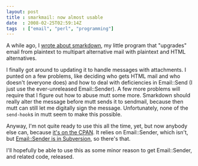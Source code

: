 ```yaml
---
layout: post
title : smarkmail: now almost usable
date  : 2008-02-25T02:59:14Z
tags  : ["email", "perl", "programming"]
---
```

A while ago, I [wrote about smarkdown](http://rjbs.manxome.org/rubric/entry/1418), my little program that "upgrades" email from plaintext to multipart alternative mail with plaintext and HTML alternatives.

I finally got around to updating it to handle messages with attachments.  I punted on a few problems, like deciding who gets HTML mail and who doesn't (everyone does) and how to deal with deficiencies in Email::Send (I just use the ever-unreleased Email::Sender).  A few more problems will require that I figure out how to abuse mutt some more.  Smarkdown should really alter the message before mutt sends it to sendmail, because then mutt can still let me digitally sign the message.  Unfortunately, none of the `send-hook`s in mutt seem to make this possible.

Anyway, I'm not quite ready to use this all the time, yet, but now anybody else can, because [it's on the CPAN](http://search.cpan.org/dist/App-Smarkdown/). It relies on Email::Sender, which isn't, but [Email::Sender is in Subversion](http://emailproject.perl.org/svn/Email-Sender/trunk/), so there's that.

I'll hopefully be able to use this as some minor reason to get Email::Sender, and related code, released.
